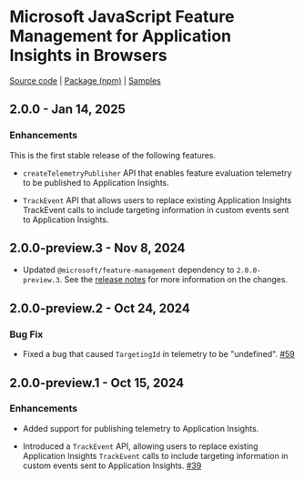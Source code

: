 # Microsoft JavaScript Feature Management for Application Insights in Browsers

[Source code][source_code] | [Package (npm)][package] | [Samples][samples]

## 2.0.0 - Jan 14, 2025

### Enhancements

This is the first stable release of the following features.

* `createTelemetryPublisher` API that enables feature evaluation telemetry to be published to Application Insights.

* `TrackEvent` API that allows users to replace existing Application Insights TrackEvent calls to include targeting information in custom events sent to Application Insights.

## 2.0.0-preview.3 - Nov 8, 2024

* Updated `@microsoft/feature-management` dependency to `2.0.0-preview.3`. See the [release notes](./JavaScriptFeatureManagement.md) for more information on the changes.

## 2.0.0-preview.2 - Oct 24, 2024

### Bug Fix

* Fixed a bug that caused `TargetingId` in telemetry to be "undefined". [#59](https://github.com/microsoft/FeatureManagement-JavaScript/pull/59)

## 2.0.0-preview.1 - Oct 15, 2024

### Enhancements

* Added support for publishing telemetry to Application Insights.

* Introduced a `TrackEvent` API, allowing users to replace existing Application Insights `TrackEvent` calls to include targeting information in custom events sent to Application Insights. [#39](https://github.com/microsoft/FeatureManagement-JavaScript/pull/39)

[package]: https://www.npmjs.com/package/@microsoft/feature-management-applicationinsights-browser
[samples]: https://github.com/microsoft/FeatureManagement-JavaScript/tree/main/examples
[source_code]: https://github.com/microsoft/FeatureManagement-JavaScript
